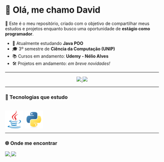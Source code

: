 # 👋 Olá, me chamo David  

🎯 Este é o meu repositório, criado com o objetivo de compartilhar meus estudos e projetos enquanto busco uma oportunidade de **estágio como programador**.  

- 📌 Atualmente estudando **Java POO**  
- 🎓 3º semestre de **Ciência da Computação (UNIP)**  
- 📚 Cursos em andamento: **Udemy - Nélio Alves**  
- 🛠️ Projetos em andamento: *em breve novidades!*  

---

<div align="center">
  <a href="https://github.com/Davidds5">
    <img height="160em" src="https://github-readme-stats.vercel.app/api?username=Davidds5&show_icons=true&theme=dark&include_all_commits=true&count_private=true&locale=pt-br"/>
    <img height="160em" src="https://github-readme-stats.vercel.app/api/top-langs/?username=Davidds5&layout=compact&langs_count=16&theme=dark"/>
  </a>
</div>

---

### 🧰 Tecnologias que estudo
<div style="display: inline_block"><br>
  <img align="center" alt="David-Java" height="60" width="60" src="https://raw.githubusercontent.com/devicons/devicon/master/icons/java/java-original.svg">
  <img align="center" alt="David-Python" height="60" width="60" src="https://raw.githubusercontent.com/devicons/devicon/master/icons/python/python-original.svg">
</div>

---

### 🌐 Onde me encontrar
<div>
  <a href="https://www.linkedin.com/in/david-silva-17b2882bb" target="_blank">
    <img src="https://img.shields.io/badge/LinkedIn-0A66C2?style=for-the-badge&logo=linkedin&logoColor=white">
  </a>
  <a href="https://www.tiktok.com/@clovin_programacao?_t=ZM-8wouzE7TlY5&_r=1" target="_blank">
    <img src="https://img.shields.io/badge/TikTok-000000?style=for-the-badge&logo=tiktok&logoColor=white">
  </a>
</div>

